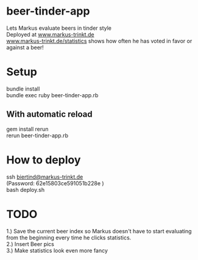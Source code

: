 # beer-tinder-app
Lets Markus evaluate beers in tinder style <br/>
Deployed at www.markus-trinkt.de <br/>
www.markus-trinkt.de/statistics shows how often he has voted in favor or against a beer!

# Setup
bundle install <br/>
bundle exec ruby beer-tinder-app.rb

## With automatic reload
gem install rerun <br/>
rerun beer-tinder-app.rb

# How to deploy
ssh biertind@markus-trinkt.de <br/>
(Password: 62e15803ce591051b228e ) <br/>
bash deploy.sh

# TODO
1.) Save the current beer index so Markus doesn't have to start evaluating from the beginning every time he clicks statistics.<br/>
2.) Insert Beer pics</br>
3.) Make statistics look even more fancy<br/>
